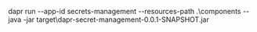 dapr run --app-id secrets-management --resources-path .\components -- java -jar target\dapr-secret-management-0.0.1-SNAPSHOT.jar

